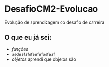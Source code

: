 # DesafioCM2-Evolucao
Evolução de aprendizagem do desafio de carreira

## O que eu já sei:
* *funções*
* sadasfsfafsafafsafasf
* *objetos* aprendi que objetos são

